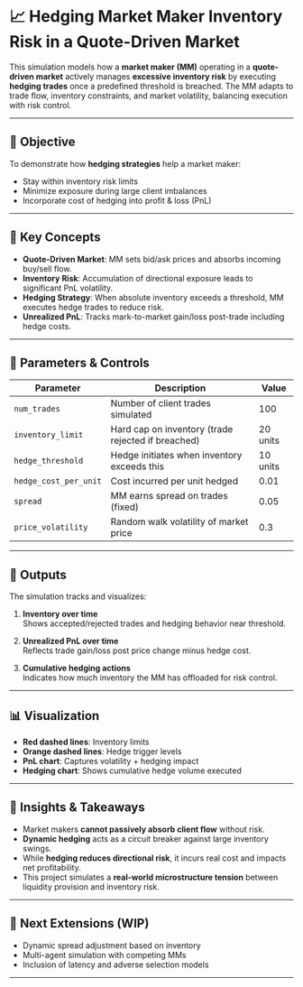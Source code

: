 # 📈 Hedging Market Maker Inventory Risk in a Quote-Driven Market

This simulation models how a **market maker (MM)** operating in a **quote-driven market** actively manages **excessive inventory risk** by executing **hedging trades** once a predefined threshold is breached. The MM adapts to trade flow, inventory constraints, and market volatility, balancing execution with risk control.

---

## 🎯 Objective

To demonstrate how **hedging strategies** help a market maker:
- Stay within inventory risk limits
- Minimize exposure during large client imbalances
- Incorporate cost of hedging into profit & loss (PnL)
---

## 🧠 Key Concepts

- **Quote-Driven Market**: MM sets bid/ask prices and absorbs incoming buy/sell flow.
- **Inventory Risk**: Accumulation of directional exposure leads to significant PnL volatility.
- **Hedging Strategy**: When absolute inventory exceeds a threshold, MM executes hedge trades to reduce risk.
- **Unrealized PnL**: Tracks mark-to-market gain/loss post-trade including hedge costs.
---

## 🔧 Parameters & Controls

| Parameter | Description | Value |
|----------|-------------|--------|
| `num_trades` | Number of client trades simulated | 100 |
| `inventory_limit` | Hard cap on inventory (trade rejected if breached) | 20 units |
| `hedge_threshold` | Hedge initiates when inventory exceeds this | 10 units |
| `hedge_cost_per_unit` | Cost incurred per unit hedged | 0.01 |
| `spread` | MM earns spread on trades (fixed) | 0.05 |
| `price_volatility` | Random walk volatility of market price | 0.3 |

---

## 🧾 Outputs

The simulation tracks and visualizes:

1. **Inventory over time**  
   Shows accepted/rejected trades and hedging behavior near threshold.

2. **Unrealized PnL over time**  
   Reflects trade gain/loss post price change minus hedge cost.

3. **Cumulative hedging actions**  
   Indicates how much inventory the MM has offloaded for risk control.
---

## 📊 Visualization

- **Red dashed lines**: Inventory limits  
- **Orange dashed lines**: Hedge trigger levels  
- **PnL chart**: Captures volatility + hedging impact  
- **Hedging chart**: Shows cumulative hedge volume executed
---

## 🧠 Insights & Takeaways

- Market makers **cannot passively absorb client flow** without risk.
- **Dynamic hedging** acts as a circuit breaker against large inventory swings.
- While **hedging reduces directional risk**, it incurs real cost and impacts net profitability.
- This project simulates a **real-world microstructure tension** between liquidity provision and inventory risk.
---

## 🏁 Next Extensions (WIP)

- Dynamic spread adjustment based on inventory
- Multi-agent simulation with competing MMs
- Inclusion of latency and adverse selection models
---
